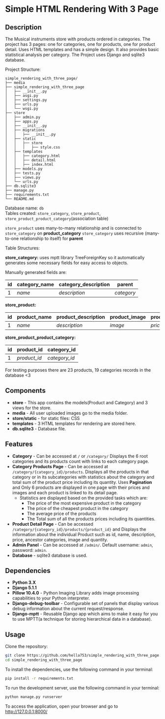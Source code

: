 # Simple HTML Rendering With 3 Page

## Description
The Musical instruments store with products ordered in categories. The project has 3 pages: one for categories, 
one for products, one for product detail. Uses HTML templates and has a simple design. It also provides basic 
statistical analysis per category.
The Project uses Django and sqlite3 database.

Project Structure:
```
simple_rendering_with_three_page/
├── media
├── simple_rendering_with_three_page
│   ├── __init__.py
│   ├── asgi.py
│   ├── settings.py
│   ├── urls.py
│   └── wsgi.py
├── store
│   ├── admin.py
│   ├── apps.py
│   ├── __init__.py
│   ├── migrations
│   │   ├── __init__.py
│   ├── static
│   │   ├── store
│   │   │   ├── style.css
│   ├── templates
│   │   ├── category.html
│   │   ├── detail.html
│   │   ├── index.html
│   ├── models.py
│   ├── tests.py
│   ├── views.py
│   └── urls.py
├── db.sqlite3
├── manage.py
├── requirements.txt
└── README.md

```

Database name: `db` <br>
Tables created: `store_category`, `store_product`, `store_product_product_category`(association table)<br>

`store_product` uses many-to-many relationship and is connected to `store_category` on **product_category**
`store_category` uses recursive (many-to-one relationship to itself) for **parent**<br>

Table Structures:

**store_category:** uses mptt library TreeForeignKey so it automatically generates some necessary fields 
for easy access to objects. 

Manually generated fields are:

| id | category_name | category_description | parent     |
|----|---------------|----------------------|------------|
| 1  | _name_        | _description_        | _category_ |


**store_product:**

| id | product_name | product_description | product_image | product_price | product_quantity |
|----|--------------|---------------------|---------------|---------------|------------------|
| 1  | _name_       | _description_       | _image_       | _price_       | _number_         |


**store_product_product_category:**

| id | product_id   | category_id   |
|----|--------------|---------------|
| 1  | _product_id_ | _category_id_ |


For testing purposes there are 23 products, 19 categories records in the database <3


## **Components** ##
* **store** - This app contains the models(Product and Category) and 3 views for the store.
* **media** - All user uploaded images go to the media folder.
* **store/static** - for static files: CSS
* **templates** - 3 HTML templates for rendering are stored here.
* **db.sqlite3** - Database file.


## **Features** ##
* **Category** - Can be accessed at `/` or `/category/` Displays the 6 root categories and its products count with links to each category page. 
* **Category Products Page** - Can be accessed at `/category/{category_id}/products`. Displays all the products in that category or in its subcategories with statistics about the category and total sum of the product price including its quantity. Uses **Pagination** and Only 6 products are displayed in one page with their prices and images and each product is linked to its detail page. 
  * Statistics are displayed based on the provided tasks which are:
    * The price of the most expensive product in the category
    * The price of the cheapest product in the category
    * The average price of the products
    * The Total sum of all the products prices including its quantities.
* **Product Detail Page** - Can be accessed `/category/{category_id}/products/{product_id}` and Displays the information about the individual Product such as id, name, description, price, ancestor categories, image and quantity.
* **Admin Panel** - Can be accessed at `/admin/`. Default username: `admin`, password: `admin`.
* **Database** - sqlite3 database is used.

## Dependencies
* **Python 3.X**
* **Django 5.1.1**
* **Pillow 10.4.0** - Python Imaging Library adds image processing capabilities to your Python interpreter.
* **Django-debug-toolbar** - Configurable set of panels that display various debug information about the current request/response.
* **Django-mptt** - Reusable Django app which aims to make it easy for you to use MPTT(a technique for storing hierarchical data in a database).

## Usage
Clone the repository:
```bash
git clone https://github.com/hella753/simple_rendering_with_three_page.git
cd simple_rendering_with_three_page
```
To install the dependencies, use the following command in your terminal:
```bash
pip install -r requirements.txt
```
To run the development server, use the following command in your terminal:
```bash
python manage.py runserver
```
To access the application, open your browser and go to http://127.0.0.1:8000/

